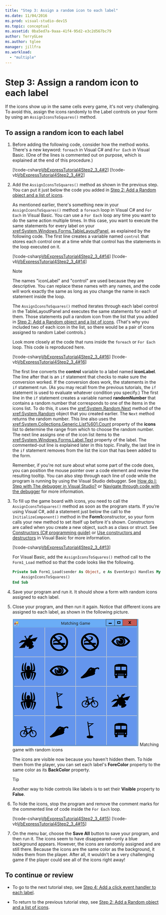 ```yaml
---
title: "Step 3: Assign a random icon to each label"
ms.date: 11/04/2016
ms.prod: visual-studio-dev15
ms.topic: conceptual
ms.assetid: 0ba5ed7a-9aaa-41f4-95d2-e3c2d567bc79
author: TerryGLee
ms.author: tglee
manager: jillfra
ms.workload:
  - "multiple"
---
```

# Step 3: Assign a random icon to each label
If the icons show up in the same cells every game, it's not very challenging. To avoid this, assign the icons randomly to the Label controls on your form by using an `AssignIconsToSquares()` method.

## To assign a random icon to each label

1.  Before adding the following code, consider how the method works. There's a new keyword: `foreach` in Visual C# and `For Each` in Visual Basic. (One of the lines is commented out on purpose, which is explained at the end of this procedure.)

     [!code-csharp[VbExpressTutorial4Step2_3_4#2](../ide/codesnippet/CSharp/step-3-assign-a-random-icon-to-each-label_1.cs)]
     [!code-vb[VbExpressTutorial4Step2_3_4#2](../ide/codesnippet/VisualBasic/step-3-assign-a-random-icon-to-each-label_1.vb)]

2.  Add the `AssignIconsToSquares()` method as shown in the previous step. You can put it just below the code you added in [Step 2: Add a Random object and a list of icons](../ide/step-2-add-a-random-object-and-a-list-of-icons.md).

     As mentioned earlier, there's something new in your `AssignIconsToSquares()` method: a `foreach` loop in Visual C# and `For Each` in Visual Basic. You can use a `For Each` loop any time you want to do the same action multiple times. In this case, you want to execute the same statements for every label on your <xref:System.Windows.Forms.TableLayoutPanel>, as explained by the following code. The first line creates a variable named `control` that stores each control one at a time while that control has the statements in the loop executed on it.

     [!code-csharp[VbExpressTutorial4Step2_3_4#14](../ide/codesnippet/CSharp/step-3-assign-a-random-icon-to-each-label_2.cs)]
     [!code-vb[VbExpressTutorial4Step2_3_4#14](../ide/codesnippet/VisualBasic/step-3-assign-a-random-icon-to-each-label_2.vb)]

    > [!NOTE]
    >  The names "iconLabel" and "control" are used because they are descriptive. You can replace these names with any names, and the code will work exactly the same as long as you change the name in each statement inside the loop.

     The `AssignIconsToSquares()` method iterates through each label control in the TableLayoutPanel and executes the same statements for each of them. Those statements pull a random icon from the list that you added in [Step 2: Add a Random object and a list of icons](../ide/step-2-add-a-random-object-and-a-list-of-icons.md). (That's why you included two of each icon in the list, so there would be a pair of icons assigned to random Label controls.)

     Look more closely at the code that runs inside the `foreach` or `For Each` loop. This code is reproduced here.

     [!code-csharp[VbExpressTutorial4Step2_3_4#16](../ide/codesnippet/CSharp/step-3-assign-a-random-icon-to-each-label_3.cs)]
     [!code-vb[VbExpressTutorial4Step2_3_4#16](../ide/codesnippet/VisualBasic/step-3-assign-a-random-icon-to-each-label_3.vb)]

     The first line converts the **control** variable to a label named **iconLabel**. The line after that is an `if` statement that checks to make sure the conversion worked. If the conversion does work, the statements in the `if` statement run. (As you may recall from the previous tutorials, the `if` statement is used to evaluate whatever condition you specify.) The first line in the `if` statement creates a variable named **randomNumber** that contains a random number that corresponds to one of the items in the icons list. To do this, it uses the <xref:System.Random.Next> method of the <xref:System.Random> object that you created earlier. The `Next` method returns the random number. This line also uses the <xref:System.Collections.Generic.List%601.Count> property of the **icons** list to determine the range from which to choose the random number. The next line assigns one of the icon list items to the <xref:System.Windows.Forms.Label.Text> property of the label. The commented-out line is explained later in this topic. Finally, the last line in the `if` statement removes from the list the icon that has been added to the form.

     Remember, if you're not sure about what some part of the code does, you can position the mouse pointer over a code element and review the resulting tooltip. You can also step through each line of code while the program is running by using the Visual Studio debugger. See [How do I: Step with The debugger in Visual Studio?](https://msdn.microsoft.com/vstudio/ee672313.aspx) or [Navigate through code with the debugger](../debugger/navigating-through-code-with-the-debugger.md) for more information.

3.  To fill up the game board with icons, you need to call the `AssignIconsToSquares()` method as soon as the program starts. If you're using Visual C#, add a statement just below the call to the `InitializeComponent()` method in the **Form1**_constructor_, so your form calls your new method to set itself up before it's shown. Constructors are called when you create a new object, such as a class or struct. See [Constructors (C# programming guide)](/dotnet/csharp/programming-guide/classes-and-structs/constructors) or [Use constructors and destructors](/previous-versions/visualstudio/visual-studio-2008/2z08e49e\(v\=vs.90\)) in Visual Basic for more information.

     [!code-csharp[VbExpressTutorial4Step2_3_4#13](../ide/codesnippet/CSharp/step-3-assign-a-random-icon-to-each-label_4.cs)]

     For Visual Basic, add the `AssignIconsToSquares()` method call to the `Form1_Load` method so that the code looks like the following.

    ```vb
    Private Sub Form1_Load(sender As Object, e As EventArgs) Handles MyBase.Load
        AssignIconsToSquares()
    End Sub
    ```

4.  Save your program and run it. It should show a form with random icons assigned to each label.

5.  Close your program, and then run it again. Notice that different icons are assigned to each label, as shown in the following picture.

     ![Matching game with random icons](../ide/media/express_tut4step3.png)
Matching game with random icons

     The icons are visible now because you haven't hidden them. To hide them from the player, you can set each label's **ForeColor** property to the same color as its **BackColor** property.

    > [!TIP]
    >  Another way to hide controls like labels is to set their **Visible** property to **False**.

6.  To hide the icons, stop the program and remove the comment marks for the commented line of code inside the `For Each` loop.

     [!code-csharp[VbExpressTutorial4Step2_3_4#15](../ide/codesnippet/CSharp/step-3-assign-a-random-icon-to-each-label_5.cs)]
     [!code-vb[VbExpressTutorial4Step2_3_4#15](../ide/codesnippet/VisualBasic/step-3-assign-a-random-icon-to-each-label_5.vb)]

7.  On the menu bar, choose the **Save All** button to save your program, and then run it. The icons seem to have disappeared—only a blue background appears. However, the icons are randomly assigned and are still there. Because the icons are the same color as the background, it hides them from the player. After all, it wouldn't be a very challenging game if the player could see all of the icons right away!

## To continue or review

-   To go to the next tutorial step, see [Step 4: Add a click event handler to each label](../ide/step-4-add-a-click-event-handler-to-each-label.md).

-   To return to the previous tutorial step, see [Step 2: Add a Random object and a list of icons](../ide/step-2-add-a-random-object-and-a-list-of-icons.md).
